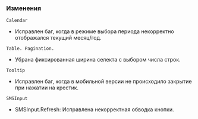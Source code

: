 ### Изменения

`Calendar`

- Исправлен баг, когда в режиме выбора периода некорректно отображался текущий месяц/год.

`Table. Pagination.`

- Убрана фиксированная ширина селекта с выбором числа строк.

`Tooltip`

- Исправлен баг, когда в мобильной версии не происходило закрытие при нажатии на крестик.

`SMSInput`

- SMSInput.Refresh: Исправлена некорректная обводка кнопки.

